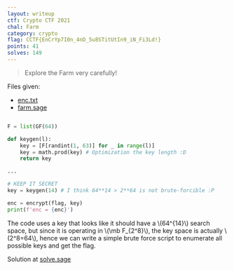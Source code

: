 ```yaml
---
layout: writeup
ctf: Crypto CTF 2021
chal: Farm
category: crypto
flag: CCTF{EnCrYp7I0n_4nD_5u8STitUtIn9_iN_Fi3Ld!}
points: 41
solves: 149
---
```


> Explore the Farm very carefully!

Files given:
 - [enc.txt](enc.txt)
 - [farm.sage](farm.sage)

```python

F = list(GF(64))

def keygen(l):
	key = [F[randint(1, 63)] for _ in range(l)] 
	key = math.prod(key) # Optimization the key length :D
	return key

...

# KEEP IT SECRET
key = keygen(14) # I think 64**14 > 2**64 is not brute-forcible :P

enc = encrypt(flag, key)
print(f'enc = {enc}')
```

The code uses a key that looks like it should have a \\(64^{14}\\) search space, but since it is operating in \\(\mb F_{2^8}\\), the key space is actually \\(2^8=64\\), hence we can write a simple brute force script to enumerate all possible keys and get the flag.

Solution at [solve.sage](solve.sage)
